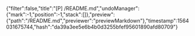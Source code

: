 {"filter":false,"title":"[P] /README.md","undoManager":{"mark":-1,"position":-1,"stack":[]},"preview":{"path":"/README.md","previewer":"previewMarkdown"},"timestamp":1564031675744,"hash":"da39a3ee5e6b4b0d3255bfef95601890afd80709"}